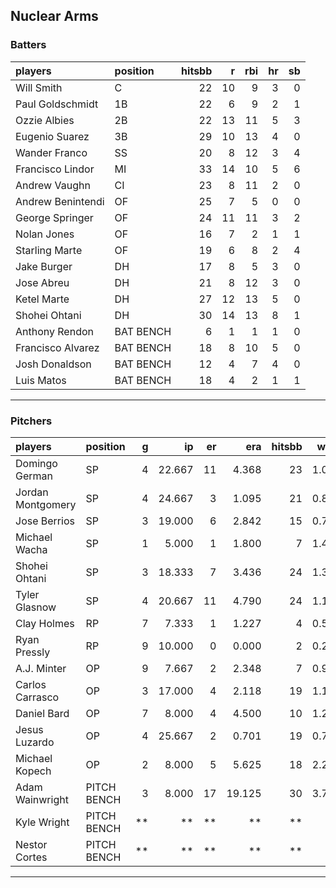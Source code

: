 ## Nuclear Arms

### Batters

 
|players           |position  | hitsbb|  r| rbi| hr| sb| 
|:-----------------|:---------|------:|--:|---:|--:|--:| 
|Will Smith        |C         |     22| 10|   9|  3|  0| 
|Paul Goldschmidt  |1B        |     22|  6|   9|  2|  1| 
|Ozzie Albies      |2B        |     22| 13|  11|  5|  3| 
|Eugenio Suarez    |3B        |     29| 10|  13|  4|  0| 
|Wander Franco     |SS        |     20|  8|  12|  3|  4| 
|Francisco Lindor  |MI        |     33| 14|  10|  5|  6| 
|Andrew Vaughn     |CI        |     23|  8|  11|  2|  0| 
|Andrew Benintendi |OF        |     25|  7|   5|  0|  0| 
|George Springer   |OF        |     24| 11|  11|  3|  2| 
|Nolan Jones       |OF        |     16|  7|   2|  1|  1| 
|Starling Marte    |OF        |     19|  6|   8|  2|  4| 
|Jake Burger       |DH        |     17|  8|   5|  3|  0| 
|Jose Abreu        |DH        |     21|  8|  12|  3|  0| 
|Ketel Marte       |DH        |     27| 12|  13|  5|  0| 
|Shohei Ohtani     |DH        |     30| 14|  13|  8|  1| 
|Anthony Rendon    |BAT BENCH |      6|  1|   1|  1|  0| 
|Francisco Alvarez |BAT BENCH |     18|  8|  10|  5|  0| 
|Josh Donaldson    |BAT BENCH |     12|  4|   7|  4|  0| 
|Luis Matos        |BAT BENCH |     18|  4|   2|  1|  1| 


* * *

### Pitchers

 
|players           |position    |  g|     ip| er|    era| hitsbb|  whip| so|  w| sv| 
|:-----------------|:-----------|--:|------:|--:|------:|------:|-----:|--:|--:|--:| 
|Domingo German    |SP          |  4| 22.667| 11|  4.368|     23| 1.015| 27|  1|  0| 
|Jordan Montgomery |SP          |  4| 24.667|  3|  1.095|     21| 0.851| 23|  3|  0| 
|Jose Berrios      |SP          |  3| 19.000|  6|  2.842|     15| 0.789| 22|  1|  0| 
|Michael Wacha     |SP          |  1|  5.000|  1|  1.800|      7| 1.400|  4|  1|  0| 
|Shohei Ohtani     |SP          |  3| 18.333|  7|  3.436|     24| 1.309| 27|  1|  0| 
|Tyler Glasnow     |SP          |  4| 20.667| 11|  4.790|     24| 1.161| 38|  0|  0| 
|Clay Holmes       |RP          |  7|  7.333|  1|  1.227|      4| 0.545| 11|  0|  2| 
|Ryan Pressly      |RP          |  9| 10.000|  0|  0.000|      2| 0.200| 11|  1|  8| 
|A.J. Minter       |OP          |  9|  7.667|  2|  2.348|      7| 0.913| 11|  0|  0| 
|Carlos Carrasco   |OP          |  3| 17.000|  4|  2.118|     19| 1.118| 15|  1|  0| 
|Daniel Bard       |OP          |  7|  8.000|  4|  4.500|     10| 1.250|  5|  0|  1| 
|Jesus Luzardo     |OP          |  4| 25.667|  2|  0.701|     19| 0.740| 35|  2|  0| 
|Michael Kopech    |OP          |  2|  8.000|  5|  5.625|     18| 2.250|  8|  0|  0| 
|Adam Wainwright   |PITCH BENCH |  3|  8.000| 17| 19.125|     30| 3.750|  4|  0|  0| 
|Kyle Wright       |PITCH BENCH | **|     **| **|     **|     **|    **| **| **| **| 
|Nestor Cortes     |PITCH BENCH | **|     **| **|     **|     **|    **| **| **| **| 


* * *


